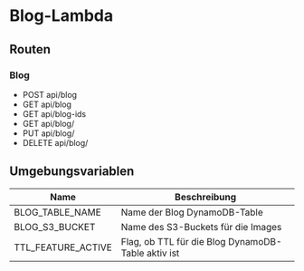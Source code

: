 # Blog-Lambda

## Routen

### Blog 

- POST api/blog
- GET api/blog
- GET api/blog-ids
- GET api/blog/<id>
- PUT api/blog/<id>
- DELETE api/blog/<id>


## Umgebungsvariablen
| Name               | Beschreibung                                       |
| ------------------ | -------------------------------------------------- |
| BLOG_TABLE_NAME    | Name der Blog DynamoDB-Table                       |
| BLOG_S3_BUCKET     | Name des S3-Buckets für die Images                 |
| TTL_FEATURE_ACTIVE | Flag, ob TTL für die Blog DynamoDB-Table aktiv ist |